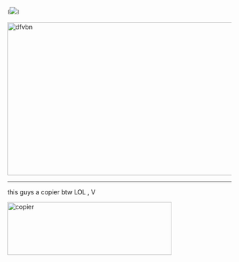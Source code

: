꒰![](https://komarev.com/ghpvc/?username=NYANYAN-CAT&abbreviated=true&label=⊹&color=lightgrey&style=plastic)꒱



<img width="962" height="344" alt="dfvbn" src="https://github.com/user-attachments/assets/8bbbeb1f-2896-45ad-90ae-f2fbe23f9a76" />







---

this guys a copier btw LOL , V

<img width="369" height="119" alt="copier" src="https://github.com/user-attachments/assets/a69d0ea6-1260-4e22-b749-31253fcf3517" />

